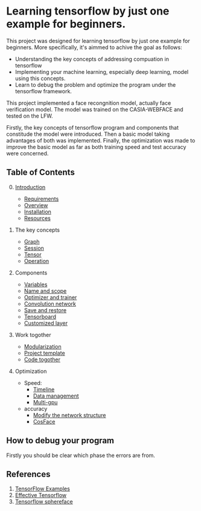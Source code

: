 # Learning tensorflow by just one example for beginners.
This project was designed for learning tensorflow by just one example for beginners. More specifically, it's aimmed to achive the goal as follows:
- Understanding the key concepts of addressing compuation in tensorflow 
- Implementing your machine learning, especially deep learning, model using this concepts. 
- Learn to debug the problem and optimize the program under the tensorflow framework.

This project implemented a face recongnition model, actually face verification model. The model was trained on the CASIA-WEBFACE and tested on the LFW.

Firstly, the key concepts of tensorflow program and components that constitude the model were introduced. Then a basic model taking advantages of both was implemented. Finally, the optimization was made to improve the basic model as far as both training speed and test accuracy were concerned.

## Table of Contents
0. [Introduction](http://study.163.com/course/courseLearn.htm?courseId=1005023019#/learn/video?lessonId=1051308829&courseId=1005023019)
    - [Requirements](https://github.com/yule-li/tensorflow-practice/blob/master/introduction/requirement.md)
    - [Overview](https://github.com/yule-li/tensorflow-practice/blob/master/introduction/overview.md)
    - [Installation](https://github.com/yule-li/tensorflow-practice/blob/master/introduction/installation.md)
    - [Resources](https://github.com/yule-li/tensorflow-practice/blob/master/introduction/document.md)

1. The key concepts
    - [Graph](https://github.com/yule-li/tensorflow-practice/blob/master/concepts/graph/graph_add.ipynb)
    - [Session](https://github.com/yule-li/tensorflow-practice/blob/master/concepts/session/session_add.ipynb)
    - [Tensor](https://github.com/yule-li/tensorflow-practice/blob/master/concepts/tensor/tensors.ipynb)
    - [Operation](https://github.com/yule-li/tensorflow-practice/blob/master/concepts/operations/basic_operations.ipynb)
2. Components
    - [Variables](https://github.com/yule-li/tensorflow-practice/blob/master/components/variables/variable.ipynb)
    - [Name and scope](https://github.com/yule-li/tensorflow-practice/blob/master/components/scopes/scopes.ipynb)
    - [Optimizer and trainer](https://github.com/yule-li/tensorflow-practice/blob/master/components/optimizer/linear_regression.ipynb)
    - [Convolution network](https://github.com/yule-li/tensorflow-networks/blob/master/networks/sphere_network.py)
    - [Save and restore]()
    - [Tensorboard]()
    - [Customized layer](https://github.com/yule-li/CosFace)
3. Work togother
    - [Modularization]()
    - [Project template]()
    - [Code togother]()
4. Optimization
    - Speed:
        * [Timeline]()
        * [Data management](https://github.com/yule-li/tensorflow-practice/blob/master/components/data_management/data_management.md)
        * [Multi-gpu]()
    - accuracy
        * [Modify the network structure]()
        * [CosFace](https://github.com/yule-li/CosFace)

## How to debug your program
Firstly you should be clear which phase the errors are from.

## References
1. [TensorFlow Examples](https://github.com/aymericdamien/TensorFlow-Examples)
2. [Effective Tensorflow](https://github.com/vahidk/EffectiveTensorflow)
3. [Tensorflow sphereface](https://github.com/hujun100/tensorflow-sphereface)


